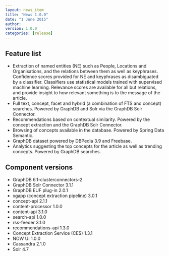```yaml
---
layout: news_item
title: "News 1.0.0"
date: "1 June 2015"
author:
version: 1.0.0
categories: [release]
---
```


## Feature list

* Extraction of named entities (NE) such as People, Locations and Organisations, and the relations between them as well as keyphrases. Confidence scores provided for NE and keyphrases as disambiguated by a classifier. Classifiers use statistical models trained with supervised machine learning. Relevance scores are available for all but relations, and provide insight to how relevant something is to the message of the article.
* Full text, concept, facet and hybrid (a combination of FTS and concept) searches. Powered by GraphDB and Solr via the GraphDB Solr Connector.
* Recommendations based on contextual similarity. Powered by the concept extraction and the GraphDB Solr Connector.
* Browsing of concepts available in the database. Powered by Spring Data Semantic.
* GraphDB dataset powered by DBPedia 3.9 and Freebase.
* Analytics suggesting the top concepts for the article as well as trending concepts. Powered by GraphDB searches.

## Component versions

* GraphDB 6.1-clusterconnectors-2
* GraphDB Solr Connector 3.1.1
* GraphDB EUF plug-in 2.0.1
* xgapp (concept extraction pipeline) 3.0.1
* concept-api 2.1.1
* content-processor 1.0.0
* content-api 3.1.0
* search-api 1.0.0
* rss-feeder 3.1.0
* recommendations-api 1.3.0
* Concept Extraction Service (CES) 1.3.1
* NOW UI 1.0.0
* Cassandra 2.1.0
* Solr 4.7
